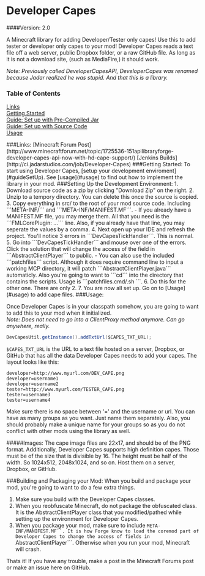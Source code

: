 Developer Capes
=============

####Version: 2.0

A Minecraft library for adding Developer/Tester only capes!
Use this to add tester or developer only capes to your mod!
Developer Capes reads a text file off a web server, public Dropbox folder, or a raw GitHub file. As long as it is not a download site, (such as MediaFire,) it should work.

*Note: Previously called DeveloperCapesAPI, DeveloperCapes was renamed because Jadar realized he was stupid. And that this is a library.*

### Table of Contents  
[Links](#links)  
[Getting Started](#gettingStarted)  
[Guide: Set up with Pre-Compiled Jar](#guideJar)  
[Guide: Set up with Source Code](#guideSourceCode)  
[Usage](#usage)  

<a name="links"/>
###Links:
[Minecraft Forum Post](http://www.minecraftforum.net/topic/1725536-151apilibraryforge-developer-capes-api-now-with-hd-cape-support/)  
[Jenkins Builds](http://ci.jadarstudios.com/job/Developer-Capes)  

<a name="gettingStarted"/>
###Getting Started:
To start using Developer Capes, [setup your development enviroment](#guideSetUp). See [usage](#usage) to find out how to implement the library in your mod. 

<a name="guideSetUp"/>
###Setting Up the Development Environment:
1. Download source code as a zip by clicking "Download Zip" on the right.  
2. Unzip to a tempory directory. You can delete this once the source is copied.  
3. Copy everything in src/ to the root of your mod source code. Including ```META-INF/``` and ```META-INF/MANIFEST.MF```.  
  - If you already have a MANIFEST.MF file, you may merge them. All that you need is the ```FMLCorePlugin: ...``` line. Also, if you already have that line, you may seperate the values by a comma.
4. Next open up your IDE and refresh the project. You'll notice 3 errors in ```DevCapesTickHandler```. This is normal.
5. Go into ```DevCapesTickHandler``` and mouse over one of the errors. Click the solution that will change the access of the field in ```AbstractClientPlayer``` to public.
  - You can also use the included ```patchfiles``` script. Although it does require command line to input a working MCP directory, it will patch ```AbstractClientPlayer.java``` automaticly. Also you're going to want to ```cd``` into the directory that contains the scripts. Usage is ```patchfiles.cmd/.sh <mcp location>```.  
6. Do this for the other one. There are only 2. 
7. You are now all set up. Go on to [Usage](#usage) to add cape files.

<a name="usage"/>
###Usage:

  Once Developer Capes is in your classpath somehow, you are going to want to add this to your mod when it initialized.  
*Note: Does not need to go into a ClientProxy method anymore. Can go anywhere, really.*
```java
DevCapesUtil.getInstance().addTxtUrl($CAPES_TXT_URL);
```

`$CAPES_TXT_URL` is the URL to a text file hosted on a server, Dropbox, or GitHub that has all the data Developer Capes needs to add your capes. The layout looks like this:
```
developer=http://www.myurl.com/DEV_CAPE.png
developer=username1
developer=username2
tester=http://www.myurl.com/TESTER_CAPE.png
tester=username3
tester=username4
```
  Make sure there is no space between '=' and the username or url.
You can have as many groups as you want. Just name them separately.
Also, you should probably make a unique name for your groups so as
you do not conflict with other mods using the library as well.

#####Images:
The cape image files are 22x17, and should be of the PNG format. Additionally, Developer Capes supports high definition capes. Those must be of the size that is divisible by 16. The height must be half of the width. So 1024x512, 2048x1024, and so on. Host them on a server, Dropbox, or GitHub. 

###Building and Packaging your Mod:
When you build and package your mod, you're going to want to do a few extra things.

1. Make sure you build with the Developer Capes classes.
2. When you reobfuscate Minecraft, do not package the obfuscated class. It is the AbstractClientPlayer class that you modified/pathed while setting up the environment for Developer Capes.  
3. When you package your mod, make sure to include ```META-INF/MANIFEST.MF``. It is how Forge know to load the coremod part of Developer Capes to change the access of fields in ```AbstractClientPlayer```. Otherwise when you run your mod, Minecraft will crash.

Thats it! If you have any trouble, make a post in the Minecraft Forums post or make an issue here on GitHub.
